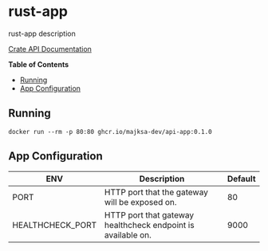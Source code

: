 # rust-app

rust-app description

[Crate API Documentation](https://majksa-dev.github.io/rust-app/)

**Table of Contents**

- [Running](#running)
- [App Configuration](#app-configuration)

## Running

<!-- x-release-please-start-version -->

`docker run --rm -p 80:80 ghcr.io/majksa-dev/api-app:0.1.0`

<!-- x-release-please-end -->

## App Configuration

| **ENV**          | **Description**                                              | **Default** |
| ---------------- | ------------------------------------------------------------ | ----------- |
| PORT             | HTTP port that the gateway will be exposed on.               | 80          |
| HEALTHCHECK_PORT | HTTP port that gateway healthcheck endpoint is available on. | 9000        |

